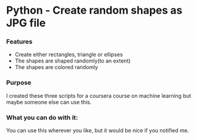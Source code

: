 # Python - Create random shapes as JPG file

### Features
 - Create either rectangles, triangle or ellipses
 - The shapes are shaped randomly(to an extent)
 - The shapes are colored randomly
### Purpose
I created these three scripts for a coursera course on machine learning but maybe someone else can use this.

### What you can do with it:

You can use this wherever you like, but it would be nice if you notified me.
